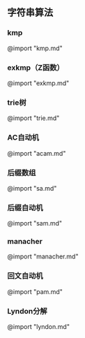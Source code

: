 ## 字符串算法
### kmp
@import "kmp.md"
### exkmp（Z函数）
@import "exkmp.md"
### trie树
@import "trie.md"
### AC自动机
@import "acam.md"
### 后缀数组
@import "sa.md"
### 后缀自动机
@import "sam.md"
### manacher
@import "manacher.md"
### 回文自动机
@import "pam.md"
### Lyndon分解
@import "lyndon.md"
